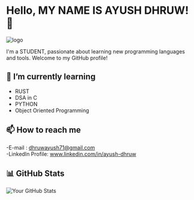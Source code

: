 # Hello, MY NAME IS AYUSH DHRUW! 👋

![logo](https://github.com/DataSorcerer08/DataSorcerer08/blob/main/compiling-code.gif)

I'm a STUDENT, passionate about learning new programming languages and tools. Welcome to my GitHub profile!

## 🔭 I’m currently learning

- RUST
- DSA in C
- PYTHON
- Object Oriented Programming

## 📫 How to reach me

-E-mail : dhruwayush71@gmail.com\
-LinkedIn Profile: www.linkedin.com/in/ayush-dhruw

## 📊 GitHub Stats

![Your GitHub Stats](https://github-readme-stats.vercel.app/api?username=DataSorcerer08&show_icons=true&theme=radical)

